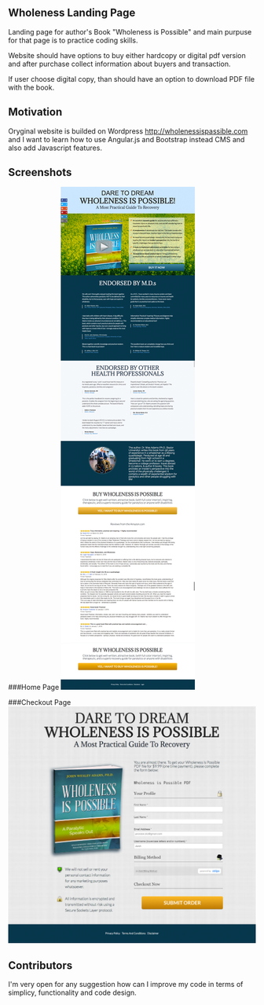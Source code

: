 ## Wholeness Landing Page
Landing page for author's Book "Wholeness is Possible" and main purpuse for that page is to practice coding skills.

Website should have options to buy either hardcopy or digital pdf version and after purchase collect information about buyers and transaction. 

If user choose digital copy, than should have an option to download PDF file with the book.

## Motivation
Oryginal website is builded on Wordpress http://wholenessispassible.com and I want to learn how to use Angular.js and Bootstrap instead CMS and also add Javascript features.

## Screenshots

###Home Page
<img src="img/home-page.png">

###Checkout Page
<img src="img/cart.png">

## Contributors
I'm very open for any suggestion how can I improve my code in terms of simplicy, functionality and code design. 

